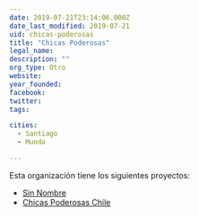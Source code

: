 ```yaml
---
date: 2019-07-21T23:14:06.000Z
date_last_modified: 2019-07-21
uid: chicas-poderosas
title: "Chicas Poderosas"
legal_name: 
description: ""
org_type: Otro
website: 
year_founded: 
facebook: 
twitter: 
tags:

cities: 
  - Santiago
  - Mundo

---
```


Esta organización tiene los siguientes proyectos:

- [Sin Nombre](/proyectos/sin-nombre)
- [Chicas Poderosas Chile](/proyectos/chicas-poderosas-chile)
